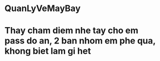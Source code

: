 # QuanLyVeMayBay
# Thay cham diem nhe tay cho em pass do an, 2 ban nhom em phe qua, khong biet lam gi het #
